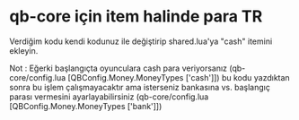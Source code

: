# qb-core için item halinde para TR
Verdiğim kodu kendi kodunuz ile değiştirip shared.lua'ya "cash" itemini ekleyin.

Not : 
Eğerki başlangıçta oyunculara cash para veriyorsanız (qb-core/config.lua [QBConfig.Money.MoneyTypes ['cash']]) bu kodu yazdıktan sonra bu işlem çalışmayacaktır 
ama isterseniz bankasına vs. başlangıç parası vermesini ayarlayabilirsiniz (qb-core/config.lua [QBConfig.Money.MoneyTypes ['bank']])

